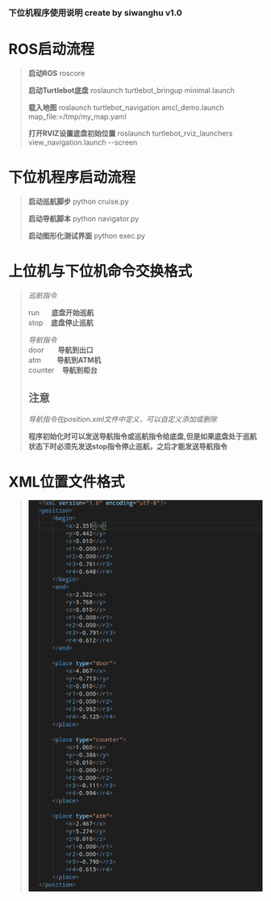 ### 下位机程序使用说明 create by siwanghu v1.0  
# ROS启动流程  
> **启动ROS** roscore  
>  
> **启动Turtlebot底盘** roslaunch turtlebot_bringup minimal.launch 
>   
> **载入地图** roslaunch turtlebot_navigation amcl_demo.launch map_file:=/tmp/my_map.yaml  
>  
> **打开RVIZ设置底盘初始位置** roslaunch turtlebot_rviz_launchers view_navigation.launch --screen  
# 下位机程序启动流程  
> **启动巡航脚步** python cruise.py  
>  
> **启动导航脚本** python navigator.py  
>  
> **启动图形化测试界面** python exec.py  
# 上位机与下位机命令交换格式  
> *巡航指令*  
>  
> run &nbsp;&nbsp;&nbsp;&nbsp; **底盘开始巡航**  
> stop&nbsp;&nbsp;&nbsp;&nbsp;**底盘停止巡航**  
>  
> *导航指令*  
> door&nbsp;&nbsp;&nbsp;&nbsp;&nbsp;&nbsp;&nbsp;**导航到出口**  
> atm&nbsp;&nbsp;&nbsp;&nbsp;&nbsp;&nbsp;&nbsp;&nbsp;**导航到ATM机**  
> counter&nbsp;&nbsp;&nbsp;&nbsp;**导航到柜台**  
>  
> ## 注意  
> *导航指令在position.xml文件中定义，可以自定义添加或删除*  
>   
> **程序初始化时可以发送导航指令或巡航指令给底盘,但是如果底盘处于巡航状态下时必须先发送stop指令停止巡航，之后才能发送导航指令**  
# XML位置文件格式
> ![图片](xml.png)